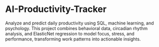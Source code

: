 # AI-Productivity-Tracker
Analyze and predict daily productivity using SQL, machine learning, and psychology. This project combines behavioral data, circadian rhythm analysis, and ElasticNet regression to model focus, stress, and performance, transforming work patterns into actionable insights.
